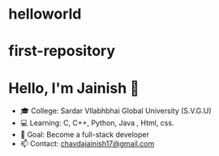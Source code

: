 # helloworld
# first-repository
# Hello, I'm Jainish 👋  
- 🎓 College: Sardar Vllabhbhai Global University (S.V.G.U) 
- 💻 Learning: C, C++, Python, Java , Html, css.
- 🎯 Goal: Become a full-stack developer  
- 📫 Contact: chavdajainish17@gmail.com

